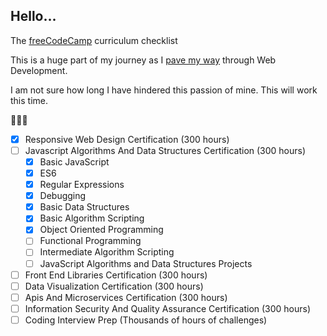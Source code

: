 ## Hello...

The [freeCodeCamp](https://www.freecodecamp.com/about/) curriculum checklist

This is a huge part of my journey as I [pave my way](https://github.com/ramidem/RTWD) through Web Development.

I am not sure how long I have hindered this passion of mine. This will work this time.

🌽🌽🌽

- [x] Responsive Web Design Certification (300 hours)
- [ ] Javascript Algorithms And Data Structures Certification (300 hours)
  - [x] Basic JavaScript
  - [x] ES6
  - [x] Regular Expressions
  - [x] Debugging
  - [x] Basic Data Structures
  - [x] Basic Algorithm Scripting
  - [x] Object Oriented Programming
  - [ ] Functional Programming
  - [ ] Intermediate Algorithm Scripting
  - [ ] JavaScript Algorithms and Data Structures Projects
- [ ] Front End Libraries Certification (300 hours)
- [ ] Data Visualization Certification (300 hours)
- [ ] Apis And Microservices Certification (300 hours)
- [ ] Information Security And Quality Assurance Certification (300 hours)
- [ ] Coding Interview Prep (Thousands of hours of challenges)
